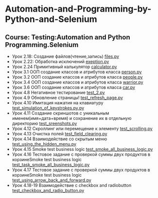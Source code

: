 # Automation-and-Programming-by-Python-and-Selenium
## Course: Testing:Automation and Python Programming.Selenium

- Урок 2.18: Создание файлов(чтение,запись) [files.py](https://github.com/lambotik/Automation-and-Programming-by-Python-and-Selenium/blob/main/files.py)
- Урок 2.22: Обработка исключений [exeption.py](https://github.com/lambotik/Automation-and-Programming-by-Python-and-Selenium/blob/main/exeption.py)
- Урок 2.24 Примитивный калькулятор [calculator.py](https://github.com/lambotik/Automation-and-Programming-by-Python-and-Selenium/blob/main/calculator.py)
- Урок 3.1 ООП создание классов и атрибутов класса [person.py](https://github.com/lambotik/Automation-and-Programming-by-Python-and-Selenium/blob/main/person.py)
- Урок 3.2 ООП создание классов и атрибутов класса [people.py](https://github.com/lambotik/Automation-and-Programming-by-Python-and-Selenium/blob/main/people.py)
- Урок 3.4 ООП создание классов и атрибутов класса [warrior.py](https://github.com/lambotik/Automation-and-Programming-by-Python-and-Selenium/blob/main/warrior.py)
- Урок 3.6 ООП создание классов и атрибутов класса [car.py](https://github.com/lambotik/Automation-and-Programming-by-Python-and-Selenium/blob/main/car.py)
- Урок 4.8 Негативное тестирование [test_2.py](https://github.com/lambotik/Automation-and-Programming-by-Python-and-Selenium/blob/main/python_selenium/test_2.py)
- Урок 4.9 Обновление страницы! [test_refresh_page.py](https://github.com/lambotik/Automation-and-Programming-by-Python-and-Selenium/blob/main/python_selenium/test_refresh_page.py)
- Урок 4.10 Имитация нажатия на клавиатуру [test_simulation_of_keystrokes.py.py](https://github.com/lambotik/Automation-and-Programming-by-Python-and-Selenium/blob/main/python_selenium/test_simulation_of_keystrokes.py)
- Урок 4.11 Создание скриншотов с уникальным именем(имя+дата+время) и сохранение их в отдельную директорию [test_sreenshots.py](https://github.com/lambotik/Automation-and-Programming-by-Python-and-Selenium/blob/main/python_selenium/test_sreenshots.py)
- Урок 4.12 Скроллинг или перемещение к элементу [test_scrolling.py](https://github.com/lambotik/Automation-and-Programming-by-Python-and-Selenium/blob/main/python_selenium/test_scrolling.py)
- Урок 4.13 Очистка полей [test_field_clearing.py](https://github.com/lambotik/Automation-and-Programming-by-Python-and-Selenium/blob/main/python_selenium/test_field_clearing.py)
- Урок 4.14 Взаимодействие со скрытым меню [test_using_the_hidden_menu.py](https://github.com/lambotik/Automation-and-Programming-by-Python-and-Selenium/blob/main/python_selenium/test_using_the_hidden_menu.py)
- Урок 4.15 Smoke test business logic [test_smoke_all_business_logic.py](https://github.com/lambotik/Automation-and-Programming-by-Python-and-Selenium/blob/main/python_selenium/test_smoke_all_business_logic.py)
- Урок 4.16 Тестовое задание с проверкой суммы двух продуктов в корзинеSmoke test business logic [test_task_smoke_all_business_logic.py](https://github.com/lambotik/Automation-and-Programming-by-Python-and-Selenium/blob/main/python_selenium/test_task_smoke_all_business_logic.py)
- Урок 4.17 Тестовое задание с проверкой суммы двух продуктов в корзинеSmoke test business logic [test_using_arrow_back_and_forward.py]()
- Урок 4.18-19 Взаимодействие с checkbox and radiobutton [test_checkbox_and_radio_button.py]()